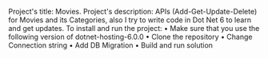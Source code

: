 Project's title: Movies.
Project's description: APIs (Add-Get-Update-Delete) for Movies and its Categories, also I try to write code in Dot Net 6 to learn and get updates.
To install and run the project:
•	Make sure that you use the following version of dotnet-hosting-6.0.0 
•	Clone the repository
•	Change Connection string 
•	Add DB Migration 
•	Build and run solution
